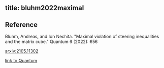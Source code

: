 title: bluhm2022maximal 
---

## Reference

Bluhm, Andreas, and Ion Nechita. "Maximal violation of steering inequalities and the matrix cube." Quantum 6 (2022): 656


[arxiv:2105.11302](https://arxiv.org/abs/2105.11302)

[link to Quantum](https://quantum-journal.org/papers/q-2022-02-21-656/)


